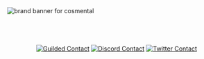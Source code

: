 <img src="https://cdn.discordapp.com/attachments/1139545979675234334/1147240300457230336/cos.png" alt="brand banner for cosmental"/>
<p>‎ </p>
<h1 align="center"></h1>
<p align="center">
  <a href="https://www.guilded.gg/u/Cosmental" target="blank"><img src="https://img.shields.io/badge/Guilded-F5C400?style=for-the-badge&logo=guilded&logoColor=white" alt="Guilded Contact"/></a>
  <a href="https://discordapp.com/users/1004549364737384509" target="blank"><img src="https://img.shields.io/badge/Discord-5865F2?style=for-the-badge&logo=discord&logoColor=white" alt="Discord Contact"/></a>
  <a href="https://twitter.com/CosRBX" target="blank"><img src="https://img.shields.io/badge/Twitter-1DA1F2?style=for-the-badge&logo=twitter&logoColor=white" alt="Twitter Contact"/></a>
</p>
